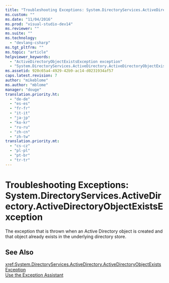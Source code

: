 ```yaml
---
title: "Troubleshooting Exceptions: System.DirectoryServices.ActiveDirectory.ActiveDirectoryObjectExistsException | Microsoft Docs"
ms.custom: ""
ms.date: "11/04/2016"
ms.prod: "visual-studio-dev14"
ms.reviewer: ""
ms.suite: ""
ms.technology: 
  - "devlang-csharp"
ms.tgt_pltfrm: ""
ms.topic: "article"
helpviewer_keywords: 
  - "ActiveDirectoryObjectExistsException exception"
  - "System.DirectoryServices.ActiveDirectory.ActiveDirectoryObjectExistsException exception"
ms.assetid: 920c65a4-4929-42b9-ac14-d0231934af57
caps.latest.revision: 7
author: "mikeblome"
ms.author: "mblome"
manager: "douge"
translation.priority.ht: 
  - "de-de"
  - "es-es"
  - "fr-fr"
  - "it-it"
  - "ja-jp"
  - "ko-kr"
  - "ru-ru"
  - "zh-cn"
  - "zh-tw"
translation.priority.mt: 
  - "cs-cz"
  - "pl-pl"
  - "pt-br"
  - "tr-tr"
---
```

# Troubleshooting Exceptions: System.DirectoryServices.ActiveDirectory.ActiveDirectoryObjectExistsException
The exception that is thrown when an Active Directory object is created and that object already exists in the underlying directory store.  
  
## See Also  
 <xref:System.DirectoryServices.ActiveDirectory.ActiveDirectoryObjectExistsException>   
 [Use the Exception Assistant](../Topic/How%20to:%20Use%20the%20Exception%20Assistant.md)